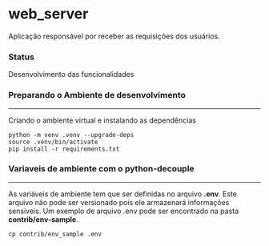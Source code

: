 # web_server


Aplicação responsável por receber as requisições dos usuários.


### Status

Desenvolvimento das funcionalidades


### Preparando o Ambiente de desenvolvimento
---

Criando o ambiente virtual e instalando as dependências

```console
python -m venv .venv --upgrade-deps
source .venv/bin/activate
pip install -r requirements.txt
```

### Variaveis de ambiente com o **python-decouple**
---

As variáveis de ambiente tem que ser definidas no arquivo **.env**. Este arquivo não pode ser versionado pois ele armazenará informações sensiveis. Um exemplo de arquivo .env pode ser encontrado na pasta **contrib/env-sample**.

```console
cp contrib/env_sample .env
```
